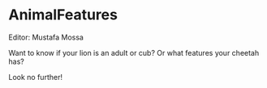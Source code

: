 # AnimalFeatures

Editor: Mustafa Mossa

Want to know if your lion is an adult or cub?
Or what features your cheetah has?

Look no further!

